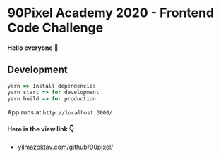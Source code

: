 # 90Pixel Academy 2020 - Frontend Code Challenge

#### Hello everyone :wave:<br>

## Development

```js
yarn => Install dependencies
yarn start => for development
yarn build => for production
```

App runs at `http://localhost:3000/`

#### Here is the view link :point_down:

- [yilmazoktav.com/github/90pixel/](https://yilmazoktav.com/github/90pixel/)
